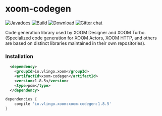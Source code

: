 # xoom-codegen

[![Javadocs](http://javadoc.io/badge/io.vlingo.xoom/xoom-codegen.svg?color=brightgreen)](http://javadoc.io/doc/io.vlingo.xoom/xoom-codegen) [![Build](https://github.com/vlingo/xoom-codegen/workflows/Build/badge.svg)](https://github.com/vlingo/xoom-codegen/actions?query=workflow%3ABuild) [![Download](https://img.shields.io/maven-central/v/io.vlingo.xoom/xoom-codegen?label=maven)](https://search.maven.org/artifact/io.vlingo.xoom/xoom-codegen) [![Gitter chat](https://badges.gitter.im/gitterHQ/gitter.png)](https://gitter.im/vlingo-platform-java/http)

Code generation library used by XOOM Designer and XOOM Turbo. (Specialized code generation for XOOM Actors, XOOM HTTP, and others are based on distinct libraries maintained in their own repositories).

### Installation

```xml
  <dependency>
    <groupId>io.vlingo.xoom</groupId>
    <artifactId>xoom-codegen</artifactId>
    <version>1.8.5</version>
    <type>pom</type>
  </dependency>
```

```gradle
dependencies {
    compile 'io.vlingo.xoom:xoom-codegen:1.8.5'
}
```

